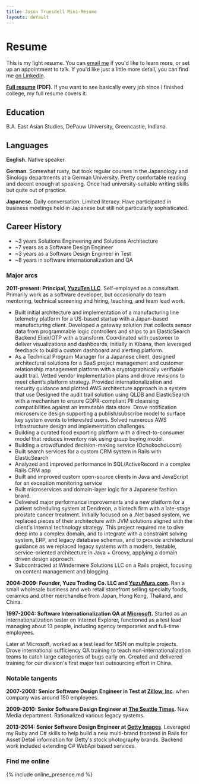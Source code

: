 ```yaml
---
title: Jason Truesdell Mini-Resume
layouts: default
---
```


# Resume

This is my light resume. You can [email me](mailto:jason@yuzuten.com)
if you'd like to learn more, or set up an appointment to talk.
If you'd like just a little more detail, you can
find me [on LinkedIn](https://www.linkedin.com/in/jasontruesdell/).

**[Full resume](https://s.jagaimo.com/personal/resume/Jason-Truesdell-Resume-latest.pdf) (PDF).** 
If you want to see basically every job since I finished college, my full resume covers it.
 
## Education
B.A. East Asian Studies, DePauw University, Greencastle, Indiana.

## Languages

**English**. Native speaker.

**German**. Somewhat rusty, but took regular courses in the Japanology
 and Sinology departments at a German University. Pretty comfortable reading
 and decent enough at speaking. Once had university-suitable writing skills
 but quite out of practice.
 
**Japanese**. Daily conversation. Limited literacy. Have participated in
business meetings held in Japanese but still not particularly sophisticated.
  
## Career History

- ~3 years Solutions Engineering and Solutions Architecture
- ~7 years as a Software Design Engineer
- ~3 years as a Software Design Engineer in Test
- ~8 years in software internationalization and QA

### Major arcs
**2011-present: Principal, [YuzuTen LLC](https://www.yuzuten.com/)**. Self-employed as a
consultant. Primarily work as a software developer, but occasionally
do team mentoring, technical screening and hiring, teaching, and
team lead work. 

- Built initial architecture and implementation of a manufacturing line telemetry platform
      for a US-based startup with a Japan-based manufacturing client. Developed a gateway
      solution that collects sensor data from programmable logic controllers and ships to an
      ElasticSearch Backend Elixir/OTP with a transform. Coordinated with customer to deliver
      visualizations and dashboards, initially in Kibana, then leveraged feedback to build
      a custom dashboard and alerting platform.</li>
- As a Technical Program Manager for a Japanese client, designed architectural solutions
      for a SaaS project management and customer relationship management platform with a
      cryptographically verifiable audit trail. Vetted vendor implementation plans and drove
      revisions to meet client’s platform strategy. Provided internationalization and security
      guidance and plotted AWS architecture approach in a system that use Designed the audit
      trail solution using QLDB and ElasticSearch with a mechanism to ensure GDPR-compliant PII
      cleansing compatibilities against an immutable data store. Drove notification
      microservice design supporting a publish/subscribe model to surface key system events
      to interested users. Solved numerous AWS infrastructure design and implementation challenges.
- Building a curated food exporting platform with a direct-to-consumer model that reduces
 inventory risk using group buying model.
- Building a crowdfunded decision-making service (Ochokochoi.com)
- Built search services for a custom CRM system in Rails with ElasticSearch
- Analyzed and improved performance in SQL/ActiveRecord in a complex Rails CRM app
- Built and improved custom open-source clients in Java and JavaScript for an exception monitoring service
- Built microservices and domain-layer logic for a Japanese fashion brand.
- Delivered major performance improvements and a new platform for a patient
  scheduling system at Dendreon, a biotech firm with a late-stage prostate cancer treatment.
  Initially focused on a .Net based system, we replaced pieces of their architecture with JVM solutions
  aligned with the client's internal technology strategy. This project required me to dive deep into a complex domain, 
  and to integrate with a constraint solving system, ERP, and legacy database schemas, and to provide architectural
  guidance as we replaced legacy systems with a modern, testable, service-oriented architecture in Java + Groovy,
  applying a domain driven design approach. 
- Subcontracted at Windermere Solutions LLC on a Rails project, focusing on content management and blogging.                        

**2004-2009: Founder, Yuzu Trading Co. LLC and [YuzuMura.com](http://www.yuzumura.com/).**
Ran a small wholesale business and web retail storefront selling specialty foods, ceramics and
other merchandise from Japan, Hong Kong, Thailand, and China.

**1997-2004: Software Internationalization QA at [Microsoft](https://www.microsoft.com).** Started as
an internationalization tester on Internet Explorer, functioned as a
test lead managing about 13 people, including agency temporaries
and full-time employees.

Later at Microsoft, worked as a test lead for MSN on multiple projects.
Drove international sufficiency QA training to teach non-internationalization
teams to catch large categories of bugs early on. Created and delivered
training for our division's first major test outsourcing effort in China.
  
### Notable tangents
**2007-2008: Senior Software Design Engineer in Test at [Zillow, Inc](https://www.zillow.com/)**. when company
was around 150 employees.

**2009-2010: Senior Software Design Engineer at [The Seattle Times](https://www.seattletimes.com/).** New Media
department. Rationalized various legacy systems.

**2013-2014: Senior Software Design Engineer at [Getty Images](https://www.gettyimages.com/)**. Leveraged my Ruby and C#
skills to help build a new multi-brand frontend in Rails for Asset Detail information
for Getty's stock photography brands. Backend work included extending C# WebApi based
services.

### Find me online
{% include online_presence.md %} 
